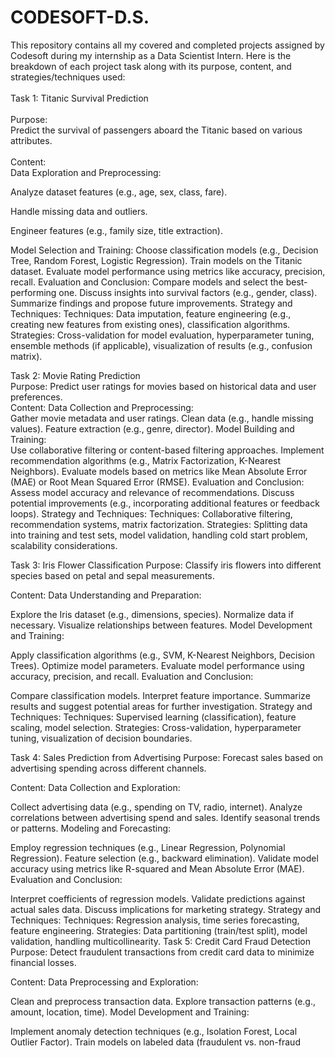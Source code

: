 # CODESOFT-D.S.
This repository contains all my covered and completed projects assigned by Codesoft during my internship as a Data Scientist Intern.
Here is the breakdown of each project task along with its purpose, content, and strategies/techniques used:
<br><br>
Task 1: Titanic Survival Prediction
<br><br>
Purpose:<br>
Predict the survival of passengers aboard the Titanic based on various attributes.
<br><br>
Content:<br>
Data Exploration and Preprocessing:

Analyze dataset features (e.g., age, sex, class, fare).

Handle missing data and outliers.

Engineer features (e.g., family size, title extraction).

Model Selection and Training:
Choose classification models (e.g., Decision Tree, Random Forest, Logistic Regression).
Train models on the Titanic dataset.
Evaluate model performance using metrics like accuracy, precision, recall.
Evaluation and Conclusion:
Compare models and select the best-performing one.
Discuss insights into survival factors (e.g., gender, class).
Summarize findings and propose future improvements.
Strategy and Techniques:
Techniques: Data imputation, feature engineering (e.g., creating new features from existing ones), classification algorithms.
Strategies: Cross-validation for model evaluation, hyperparameter tuning, ensemble methods (if applicable), visualization of results (e.g., confusion matrix).

Task 2: Movie Rating Prediction
<br>
Purpose:
Predict user ratings for movies based on historical data and user preferences.
<br>
Content:
Data Collection and Preprocessing:
<br>
Gather movie metadata and user ratings.
Clean data (e.g., handle missing values).
Feature extraction (e.g., genre, director).
Model Building and Training:
<br>
Use collaborative filtering or content-based filtering approaches.
Implement recommendation algorithms (e.g., Matrix Factorization, K-Nearest Neighbors).
Evaluate models based on metrics like Mean Absolute Error (MAE) or Root Mean Squared Error (RMSE).
Evaluation and Conclusion:
<br>
Assess model accuracy and relevance of recommendations.
Discuss potential improvements (e.g., incorporating additional features or feedback loops).
Strategy and Techniques:
Techniques: Collaborative filtering, recommendation systems, matrix factorization.
Strategies: Splitting data into training and test sets, model validation, handling cold start problem, scalability considerations.

Task 3: Iris Flower Classification
Purpose:
Classify iris flowers into different species based on petal and sepal measurements.

Content:
Data Understanding and Preparation:

Explore the Iris dataset (e.g., dimensions, species).
Normalize data if necessary.
Visualize relationships between features.
Model Development and Training:

Apply classification algorithms (e.g., SVM, K-Nearest Neighbors, Decision Trees).
Optimize model parameters.
Evaluate model performance using accuracy, precision, and recall.
Evaluation and Conclusion:

Compare classification models.
Interpret feature importance.
Summarize results and suggest potential areas for further investigation.
Strategy and Techniques:
Techniques: Supervised learning (classification), feature scaling, model selection.
Strategies: Cross-validation, hyperparameter tuning, visualization of decision boundaries.

Task 4: Sales Prediction from Advertising
Purpose:
Forecast sales based on advertising spending across different channels.

Content:
Data Collection and Exploration:

Collect advertising data (e.g., spending on TV, radio, internet).
Analyze correlations between advertising spend and sales.
Identify seasonal trends or patterns.
Modeling and Forecasting:

Employ regression techniques (e.g., Linear Regression, Polynomial Regression).
Feature selection (e.g., backward elimination).
Validate model accuracy using metrics like R-squared and Mean Absolute Error (MAE).
Evaluation and Conclusion:

Interpret coefficients of regression models.
Validate predictions against actual sales data.
Discuss implications for marketing strategy.
Strategy and Techniques:
Techniques: Regression analysis, time series forecasting, feature engineering.
Strategies: Data partitioning (train/test split), model validation, handling multicollinearity.
Task 5: Credit Card Fraud Detection
Purpose:
Detect fraudulent transactions from credit card data to minimize financial losses.

Content:
Data Preprocessing and Exploration:

Clean and preprocess transaction data.
Explore transaction patterns (e.g., amount, location, time).
Model Development and Training:

Implement anomaly detection techniques (e.g., Isolation Forest, Local Outlier Factor).
Train models on labeled data (fraudulent vs. non-fraud
